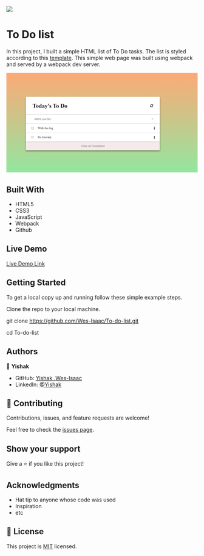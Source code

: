 ![](https://img.shields.io/badge/Microverse-blueviolet)

# To Do list

In this project, I built a simple HTML list of To Do tasks. The list is styled according to this [template](https://web.archive.org/web/20180320194056/http://www.getminimalist.com:80/). This simple web page was built using webpack and served by a webpack dev server.

![screenshot](Screenshot(24).png)

## Built With

- HTML5
- CSS3
- JavaScript
- Webpack
- Github

## Live Demo

[Live Demo Link](https://wes-isaac.github.io/To-do-list/dist/)



## Getting Started

To get a local copy up and running follow these simple example steps.

Clone the repo to your local machine.

git clone https://github.com/Wes-Isaac/To-do-list.git

cd To-do-list


## Authors

👤 **Yishak**

- GitHub: [Yishak ,Wes-Isaac](https://github.com/Wes-Isaac)
- LinkedIn: [@Yishak](https://www.linkedin.com/in/yishak-wesego-b404851a7/)

## 🤝 Contributing

Contributions, issues, and feature requests are welcome!

Feel free to check the [issues page](https://github.com/Wes-Isaac/To-do-list/issues).

## Show your support

Give a ⭐️ if you like this project!

## Acknowledgments

- Hat tip to anyone whose code was used
- Inspiration
- etc

## 📝 License

This project is [MIT](./MIT.md) licensed.
